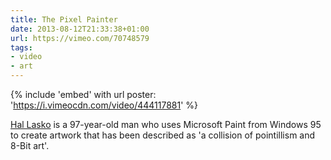 ```yaml
---
title: The Pixel Painter
date: 2013-08-12T21:33:38+01:00
url: https://vimeo.com/70748579
tags:
- video
- art
---
```

{% include 'embed' with url
  poster: 'https://i.vimeocdn.com/video/444117881'
%}

[Hal Lasko][1] is a 97-year-old man who uses Microsoft Paint from Windows 95 to create artwork that has been described as 'a collision of pointillism and 8-Bit art'.

[1]: http://hallasko.com/
